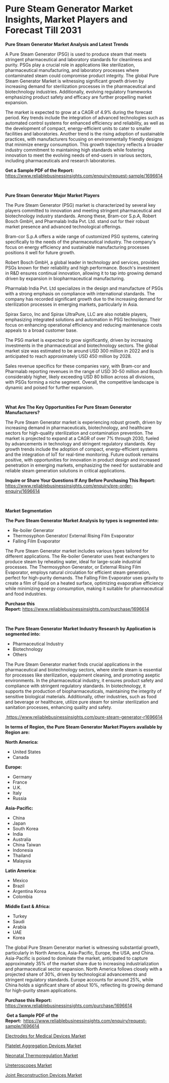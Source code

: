 <p><h1>Pure Steam Generator Market Insights, Market Players and Forecast Till 2031</h1></p><p><strong>Pure Steam Generator Market Analysis and Latest Trends</strong></p>
<p><p>A Pure Steam Generator (PSG) is used to produce steam that meets stringent pharmaceutical and laboratory standards for cleanliness and purity. PSGs play a crucial role in applications like sterilization, pharmaceutical manufacturing, and laboratory processes where contaminated steam could compromise product integrity. The global Pure Steam Generator Market is witnessing significant growth driven by increasing demand for sterilization processes in the pharmaceutical and biotechnology industries. Additionally, evolving regulatory frameworks emphasizing product safety and efficacy are further propelling market expansion.</p><p>The market is expected to grow at a CAGR of 4.9% during the forecast period. Key trends include the integration of advanced technologies such as automated control systems for enhanced efficiency and reliability, as well as the development of compact, energy-efficient units to cater to smaller facilities and laboratories. Another trend is the rising adoption of sustainable practices, with manufacturers focusing on environmentally friendly designs that minimize energy consumption. This growth trajectory reflects a broader industry commitment to maintaining high standards while fostering innovation to meet the evolving needs of end-users in various sectors, including pharmaceuticals and research laboratories.</p></p>
<p><strong>Get a Sample PDF of the Report:&nbsp;</strong> <a href="https://www.reliablebusinessinsights.com/enquiry/request-sample/1696614?utm_campaign=1759&utm_medium=2&utm_source=Github&utm_content=ia&utm_term=20102024&utm_id=pure-steam-generator">https://www.reliablebusinessinsights.com/enquiry/request-sample/1696614</a></p>
<p>&nbsp;</p>
<p><strong>Pure Steam Generator Major Market Players</strong></p>
<p><p>The Pure Steam Generator (PSG) market is characterized by several key players committed to innovation and meeting stringent pharmaceutical and biotechnology industry standards. Among these, Bram-cor S.p.A, Robert Bosch GmbH, and Pharmalab India Pvt. Ltd. stand out for their robust market presence and advanced technological offerings.</p><p>Bram-cor S.p.A offers a wide range of customized PSG systems, catering specifically to the needs of the pharmaceutical industry. The company's focus on energy efficiency and sustainable manufacturing processes positions it well for future growth. </p><p>Robert Bosch GmbH, a global leader in technology and services, provides PSGs known for their reliability and high performance. Bosch's investment in R&D ensures continual innovation, allowing it to tap into growing demand driven by expansion in biopharmaceutical manufacturing.</p><p>Pharmalab India Pvt. Ltd specializes in the design and manufacture of PSGs with a strong emphasis on compliance with international standards. The company has recorded significant growth due to the increasing demand for sterilization processes in emerging markets, particularly in Asia.</p><p>Spirax Sarco, Inc and Spirax UltraPure, LLC are also notable players, emphasizing integrated solutions and automation in PSG technology. Their focus on enhancing operational efficiency and reducing maintenance costs appeals to a broad customer base.</p><p>The PSG market is expected to grow significantly, driven by increasing investments in the pharmaceutical and biotechnology sectors. The global market size was estimated to be around USD 300 million in 2022 and is anticipated to reach approximately USD 450 million by 2028.</p><p>Sales revenue specifics for these companies vary, with Bram-cor and Pharmalab reporting revenues in the range of USD 30-50 million and Bosch considerably higher, likely exceeding USD 80 billion across all divisions, with PSGs forming a niche segment. Overall, the competitive landscape is dynamic and poised for further expansion.</p></p>
<p>&nbsp;</p>
<p><strong>What Are The Key Opportunities For Pure Steam Generator Manufacturers?</strong></p>
<p><p>The Pure Steam Generator market is experiencing robust growth, driven by increasing demand in pharmaceuticals, biotechnology, and healthcare sectors for high-quality sterilization and contamination prevention. The market is projected to expand at a CAGR of over 7% through 2030, fueled by advancements in technology and stringent regulatory standards. Key growth trends include the adoption of compact, energy-efficient systems and the integration of IoT for real-time monitoring. Future outlook remains positive, with opportunities for innovation in product design and increased penetration in emerging markets, emphasizing the need for sustainable and reliable steam generation solutions in critical applications.</p></p>
<p><strong>Inquire or Share Your Questions If Any Before Purchasing This Report:</strong> <a href="https://www.reliablebusinessinsights.com/enquiry/pre-order-enquiry/1696614?utm_campaign=1759&utm_medium=2&utm_source=Github&utm_content=ia&utm_term=20102024&utm_id=pure-steam-generator">https://www.reliablebusinessinsights.com/enquiry/pre-order-enquiry/1696614</a></p>
<p>&nbsp;</p>
<p><strong>Market Segmentation</strong></p>
<p><strong>The Pure Steam Generator Market Analysis by types is segmented into:</strong></p>
<p><ul><li>Re-boiler Generator</li><li>Thermosyphon Generator/ External Rising Film Evaporator</li><li>Falling Film Evaporator</li></ul></p>
<p><p>The Pure Steam Generator market includes various types tailored for different applications. The Re-boiler Generator uses heat exchangers to produce steam by reheating water, ideal for large-scale industrial processes. The Thermosyphon Generator, or External Rising Film Evaporator, employs natural circulation for efficient steam generation, perfect for high-purity demands. The Falling Film Evaporator uses gravity to create a film of liquid on a heated surface, optimizing evaporative efficiency while minimizing energy consumption, making it suitable for pharmaceutical and food industries.</p></p>
<p><strong>Purchase this Report:&nbsp;</strong><a href="https://www.reliablebusinessinsights.com/purchase/1696614?utm_campaign=1759&utm_medium=2&utm_source=Github&utm_content=ia&utm_term=20102024&utm_id=pure-steam-generator">https://www.reliablebusinessinsights.com/purchase/1696614</a></p>
<p>&nbsp;</p>
<p><strong>The Pure Steam Generator Market Industry Research by Application is segmented into:</strong></p>
<p><ul><li>Pharmaceutical Industry</li><li>Biotechnology</li><li>Others</li></ul></p>
<p><p>The Pure Steam Generator market finds crucial applications in the pharmaceutical and biotechnology sectors, where sterile steam is essential for processes like sterilization, equipment cleaning, and promoting aseptic environments. In the pharmaceutical industry, it ensures product safety and compliance with stringent regulatory standards. In biotechnology, it supports the production of biopharmaceuticals, maintaining the integrity of sensitive biological materials. Additionally, other industries, such as food and beverage or healthcare, utilize pure steam for similar sterilization and sanitation processes, enhancing quality and safety.</p></p>
<p><a href="https://www.reliablebusinessinsights.com/pure-steam-generator-r1696614?utm_campaign=1759&utm_medium=2&utm_source=Github&utm_content=ia&utm_term=20102024&utm_id=pure-steam-generator">&nbsp;https://www.reliablebusinessinsights.com/pure-steam-generator-r1696614</a></p>
<p><strong>In terms of Region, the Pure Steam Generator Market Players available by Region are:</strong></p>
<p>
    <p> <strong> North America: </strong>
        <ul>
            <li>United States</li>
            <li>Canada</li>
        </ul>
        </p> 
    <p> <strong> Europe: </strong>
        <ul>
            <li>Germany</li>
            <li>France</li>
            <li>U.K.</li>
            <li>Italy</li>
            <li>Russia</li>
        </ul>
        </p> 
    <p> <strong> Asia-Pacific: </strong>
        <ul>
            <li>China</li>
            <li>Japan</li>
            <li>South Korea</li>
            <li>India</li>
            <li>Australia</li>
            <li>China Taiwan</li>
            <li>Indonesia</li>
            <li>Thailand</li>
            <li>Malaysia</li>
        </ul>
        </p> 
    <p> <strong> Latin America: </strong>
        <ul>
            <li>Mexico</li>
            <li>Brazil</li>
            <li>Argentina Korea</li>
            <li>Colombia</li>
        </ul>
        </p> 
    <p> <strong> Middle East & Africa: </strong>
        <ul>
            <li>Turkey</li>
            <li>Saudi</li>
            <li>Arabia</li>
            <li>UAE</li>
            <li>Korea</li>
        </ul>
    </p>
    </p>
<p><p>The global Pure Steam Generator market is witnessing substantial growth, particularly in North America, Asia-Pacific, Europe, the USA, and China. Asia-Pacific is poised to dominate the market, anticipated to capture approximately 35% of the market share due to increasing industrialization and pharmaceutical sector expansion. North America follows closely with a projected share of 30%, driven by technological advancements and stringent regulatory standards. Europe accounts for around 25%, while China holds a significant share of about 10%, reflecting its growing demand for high-purity steam applications.</p></p>
<p><strong>Purchase this Report: </strong><a href="https://www.reliablebusinessinsights.com/purchase/1696614?utm_campaign=1759&utm_medium=2&utm_source=Github&utm_content=ia&utm_term=20102024&utm_id=pure-steam-generator">https://www.reliablebusinessinsights.com/purchase/1696614</a></p>
<p>&nbsp;<strong>Get a Sample PDF of the Report:&nbsp;&nbsp;</strong><a href="https://www.reliablebusinessinsights.com/enquiry/request-sample/1696614?utm_campaign=1759&utm_medium=2&utm_source=Github&utm_content=ia&utm_term=20102024&utm_id=pure-steam-generator">https://www.reliablebusinessinsights.com/enquiry/request-sample/1696614</a></p>
<p><strong></strong></p>
<p><p><a href="https://www.linkedin.com/pulse/electrodes-medical-devices-value-chain-analysis-from-raw-materials-v78me?utm_campaign=1759&utm_medium=2&utm_source=Github&utm_content=ia&utm_term=20102024&utm_id=pure-steam-generator">Electrodes for Medical Devices Market</a></p><p><a href="https://www.linkedin.com/pulse/platelet-aggregation-devices-market-forecasts-trends-oip2e?utm_campaign=1759&utm_medium=2&utm_source=Github&utm_content=ia&utm_term=20102024&utm_id=pure-steam-generator">Platelet Aggregation Devices Market</a></p><p><a href="https://www.linkedin.com/pulse/decoding-neonatal-thermoregulation-industry-dynamics-strategic-q5jee?utm_campaign=1759&utm_medium=2&utm_source=Github&utm_content=ia&utm_term=20102024&utm_id=pure-steam-generator">Neonatal Thermoregulation Market</a></p><p><a href="https://www.linkedin.com/pulse/mapping-ureteroscopes-market-trends-challenges-breakthroughs-lzype?utm_campaign=1759&utm_medium=2&utm_source=Github&utm_content=ia&utm_term=20102024&utm_id=pure-steam-generator">Ureteroscopes Market</a></p><p><a href="https://www.linkedin.com/pulse/evolution-joint-reconstruction-devices-market-key-shifts-hnule?utm_campaign=1759&utm_medium=2&utm_source=Github&utm_content=ia&utm_term=20102024&utm_id=pure-steam-generator">Joint Reconstruction Devices Market</a></p></p>